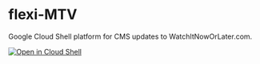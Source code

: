 # flexi-MTV

Google Cloud Shell platform for CMS updates to WatchItNowOrLater.com.

[![Open in Cloud Shell](http://gstatic.com/cloudssh/images/open-btn.svg)](https://console.cloud.google.com/cloudshell/open?git_repo=https%3A%2F%2Fgithub.com%2Fflexi-unwrtn%2Fflexi&page=shell)
